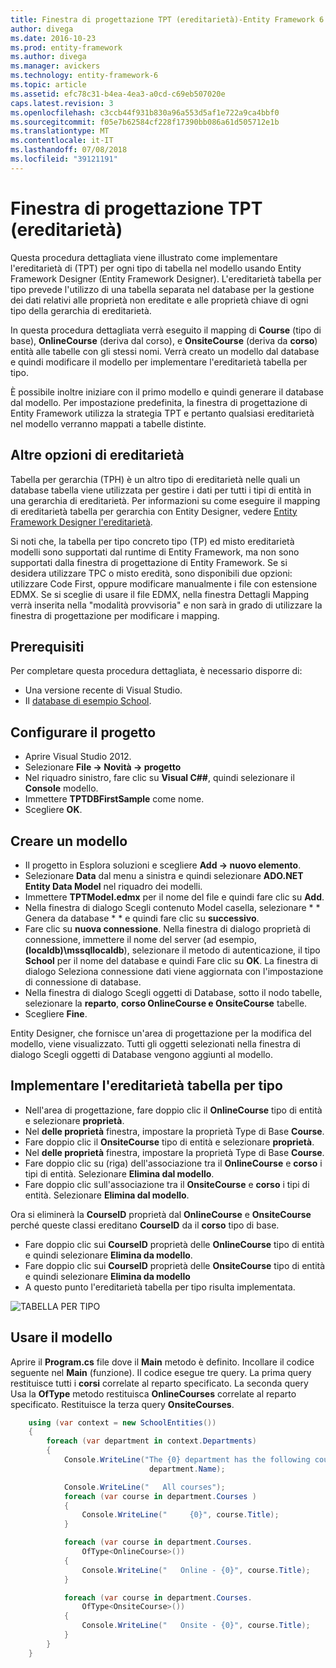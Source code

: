 ```yaml
---
title: Finestra di progettazione TPT (ereditarietà)-Entity Framework 6
author: divega
ms.date: 2016-10-23
ms.prod: entity-framework
ms.author: divega
ms.manager: avickers
ms.technology: entity-framework-6
ms.topic: article
ms.assetid: efc78c31-b4ea-4ea3-a0cd-c69eb507020e
caps.latest.revision: 3
ms.openlocfilehash: c3ccb44f931b830a96a553d5af1e722a9ca4bbf0
ms.sourcegitcommit: f05e7b62584cf228f17390bb086a61d505712e1b
ms.translationtype: MT
ms.contentlocale: it-IT
ms.lasthandoff: 07/08/2018
ms.locfileid: "39121191"
---
```

# <a name="designer-tpt-inheritance"></a>Finestra di progettazione TPT (ereditarietà)
Questa procedura dettagliata viene illustrato come implementare l'ereditarietà di (TPT) per ogni tipo di tabella nel modello usando Entity Framework Designer (Entity Framework Designer). L'ereditarietà tabella per tipo prevede l'utilizzo di una tabella separata nel database per la gestione dei dati relativi alle proprietà non ereditate e alle proprietà chiave di ogni tipo della gerarchia di ereditarietà.

In questa procedura dettagliata verrà eseguito il mapping di **Course** (tipo di base), **OnlineCourse** (deriva dal corso), e **OnsiteCourse** (deriva da **corso**) entità alle tabelle con gli stessi nomi. Verrà creato un modello dal database e quindi modificare il modello per implementare l'ereditarietà tabella per tipo.

È possibile inoltre iniziare con il primo modello e quindi generare il database dal modello. Per impostazione predefinita, la finestra di progettazione di Entity Framework utilizza la strategia TPT e pertanto qualsiasi ereditarietà nel modello verranno mappati a tabelle distinte.

## <a name="other-inheritance-options"></a>Altre opzioni di ereditarietà

Tabella per gerarchia (TPH) è un altro tipo di ereditarietà nelle quali un database tabella viene utilizzata per gestire i dati per tutti i tipi di entità in una gerarchia di ereditarietà.  Per informazioni su come eseguire il mapping di ereditarietà tabella per gerarchia con Entity Designer, vedere [Entity Framework Designer l'ereditarietà](~/ef6/modeling/designer/inheritance/tph.md). 

Si noti che, la tabella per tipo concreto tipo (TP) ed misto ereditarietà modelli sono supportati dal runtime di Entity Framework, ma non sono supportati dalla finestra di progettazione di Entity Framework. Se si desidera utilizzare TPC o misto eredità, sono disponibili due opzioni: utilizzare Code First, oppure modificare manualmente i file con estensione EDMX. Se si sceglie di usare il file EDMX, nella finestra Dettagli Mapping verrà inserita nella "modalità provvisoria" e non sarà in grado di utilizzare la finestra di progettazione per modificare i mapping.

## <a name="prerequisites"></a>Prerequisiti

Per completare questa procedura dettagliata, è necessario disporre di:

- Una versione recente di Visual Studio.
- Il [database di esempio School](~/ef6/resources/school-database.md).

## <a name="set-up-the-project"></a>Configurare il progetto

-   Aprire Visual Studio 2012.
-   Selezionare **File -&gt; Novità -&gt; progetto**
-   Nel riquadro sinistro, fare clic su **Visual C#\#**, quindi selezionare il **Console** modello.
-   Immettere **TPTDBFirstSample** come nome.
-   Scegliere **OK**.

## <a name="create-a-model"></a>Creare un modello

-   Il progetto in Esplora soluzioni e scegliere **Add -&gt; nuovo elemento**.
-   Selezionare **Data** dal menu a sinistra e quindi selezionare **ADO.NET Entity Data Model** nel riquadro dei modelli.
-   Immettere **TPTModel.edmx** per il nome del file e quindi fare clic su **Add**.
-   Nella finestra di dialogo Scegli contenuto Model casella, selezionare * * Genera da database * * e quindi fare clic su **successivo**.
-   Fare clic su **nuova connessione**.
    Nella finestra di dialogo proprietà di connessione, immettere il nome del server (ad esempio, **(localdb)\\mssqllocaldb**), selezionare il metodo di autenticazione, il tipo **School** per il nome del database e quindi Fare clic su **OK**.
    La finestra di dialogo Seleziona connessione dati viene aggiornata con l'impostazione di connessione di database.
-   Nella finestra di dialogo Scegli oggetti di Database, sotto il nodo tabelle, selezionare la **reparto**, **corso OnlineCourse e OnsiteCourse** tabelle.
-   Scegliere **Fine**.

Entity Designer, che fornisce un'area di progettazione per la modifica del modello, viene visualizzato. Tutti gli oggetti selezionati nella finestra di dialogo Scegli oggetti di Database vengono aggiunti al modello.

## <a name="implement-table-per-type-inheritance"></a>Implementare l'ereditarietà tabella per tipo

-   Nell'area di progettazione, fare doppio clic il **OnlineCourse** tipo di entità e selezionare **proprietà**.
-   Nel **delle proprietà** finestra, impostare la proprietà Type di Base **Course**.
-   Fare doppio clic il **OnsiteCourse** tipo di entità e selezionare **proprietà**.
-   Nel **delle proprietà** finestra, impostare la proprietà Type di Base **Course**.
-   Fare doppio clic su (riga) dell'associazione tra il **OnlineCourse** e **corso** i tipi di entità.
    Selezionare **Elimina dal modello**.
-   Fare doppio clic sull'associazione tra il **OnsiteCourse** e **corso** i tipi di entità.
    Selezionare **Elimina dal modello**.

Ora si eliminerà la **CourseID** proprietà dal **OnlineCourse** e **OnsiteCourse** perché queste classi ereditano **CourseID** da il **corso** tipo di base.

-   Fare doppio clic sui **CourseID** proprietà delle **OnlineCourse** tipo di entità e quindi selezionare **Elimina da modello**.
-   Fare doppio clic sui **CourseID** proprietà delle **OnsiteCourse** tipo di entità e quindi selezionare **Elimina da modello**
-   A questo punto l'ereditarietà tabella per tipo risulta implementata.

![TABELLA PER TIPO](~/ef6/media/tpt.png)

## <a name="use-the-model"></a>Usare il modello

Aprire il **Program.cs** file dove il **Main** metodo è definito. Incollare il codice seguente nel **Main** (funzione). Il codice esegue tre query. La prima query restituisce tutti i **corsi** correlate al reparto specificato. La seconda query Usa la **OfType** metodo restituisca **OnlineCourses** correlate al reparto specificato. Restituisce la terza query **OnsiteCourses**.

``` csharp
    using (var context = new SchoolEntities())
    {
        foreach (var department in context.Departments)
        {
            Console.WriteLine("The {0} department has the following courses:",
                               department.Name);

            Console.WriteLine("   All courses");
            foreach (var course in department.Courses )
            {
                Console.WriteLine("     {0}", course.Title);
            }

            foreach (var course in department.Courses.
                OfType<OnlineCourse>())
            {
                Console.WriteLine("   Online - {0}", course.Title);
            }

            foreach (var course in department.Courses.
                OfType<OnsiteCourse>())
            {
                Console.WriteLine("   Onsite - {0}", course.Title);
            }
        }
    }
```
